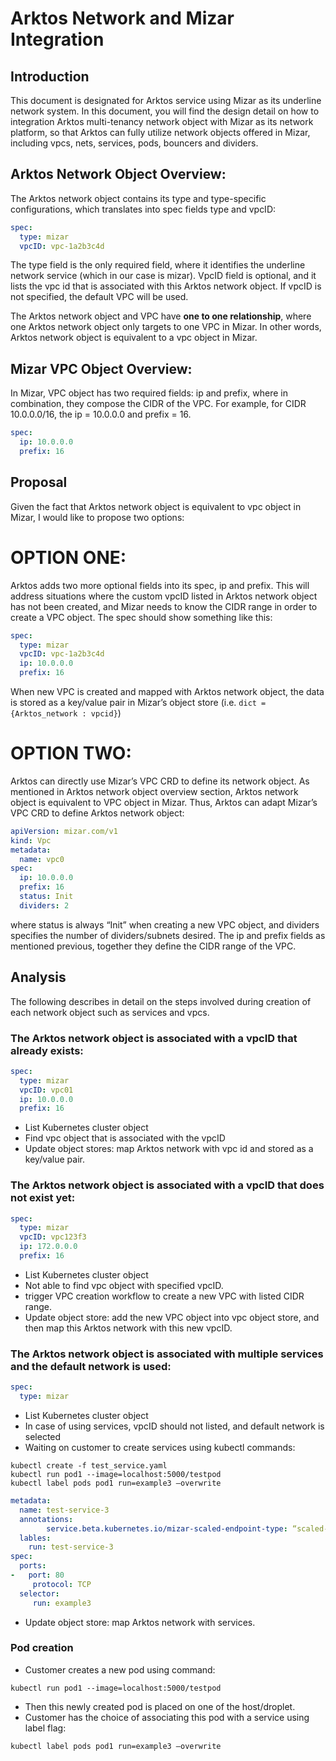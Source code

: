 <!--
SPDX-License-Identifier: MIT
Copyright (c) 2020 The Authors.

Authors: Sherif Abdelwahab <@zasherif>
         Phu Tran          <@phudtran>
         Catherine Lu      <@clu2>

Permission is hereby granted, free of charge, to any person obtaining a copy
of this software and associated documentation files (the "Software"), to deal
in the Software without restriction, including without limitation the rights
to use, copy, modify, merge, publish, distribute, sublicense, and/or sell
copies of the Software, and to permit persons to whom the Software is
furnished to do so, subject to the following conditions:The above copyright
notice and this permission notice shall be included in all copies or
substantial portions of the Software.THE SOFTWARE IS PROVIDED "AS IS",
WITHOUT WARRANTY OF ANY KIND, EXPRESS OR IMPLIED, INCLUDING BUT NOT LIMITED
TO THE WARRANTIES OF MERCHANTABILITY, FITNESS FOR A PARTICULAR PURPOSE AND
NONINFRINGEMENT. IN NO EVENT SHALL THE AUTHORS OR COPYRIGHT HOLDERS BE LIABLE
FOR ANY CLAIM, DAMAGES OR OTHER LIABILITY, WHETHER IN AN ACTION OF CONTRACT,
TORT OR OTHERWISE, ARISING FROM, OUT OF OR IN CONNECTION WITH THE SOFTWARE OR
THE USE OR OTHER DEALINGS IN THE SOFTWARE.
-->

# Arktos Network and Mizar Integration

## Introduction

This document is designated for Arktos service using Mizar as its underline network system. In this document, you will find the design detail on how to integration Arktos multi-tenancy network object with Mizar as its network platform, so that Arktos can fully utilize network objects offered in Mizar, including vpcs, nets, services, pods, bouncers and dividers. 

## Arktos Network Object Overview: 
The Arktos network object contains its type and type-specific configurations, which translates into spec fields type and vpcID:
```yaml
spec:
  type: mizar
  vpcID: vpc-1a2b3c4d
```
The type field is the only required field, where it identifies the underline network service (which in our case is mizar). VpcID field is optional, and it lists the vpc id that is associated with this Arktos network object. If vpcID is not specified, the default VPC will be used. 

The Arktos network object and VPC have **one to one relationship**, where one Arktos network object only targets to one VPC in Mizar. In other words, Arktos network object is equivalent to a vpc object in Mizar. 

## Mizar VPC Object Overview: 
In Mizar, VPC object has two required fields: ip and prefix, where in combination, they compose the CIDR of the VPC. For example, for CIDR 10.0.0.0/16, the ip = 10.0.0.0 and prefix = 16. 
```yaml
spec:
  ip: 10.0.0.0
  prefix: 16
```
## Proposal 
Given the fact that Arktos network object is equivalent to vpc object in Mizar, I would like to propose two options: 

# OPTION ONE: 
Arktos adds two more optional fields into its spec, ip and prefix. This will address situations where the custom vpcID listed in Arktos network object has not been created, and Mizar needs to know the CIDR range in order to create a VPC object. The spec should show something like this: 
```yaml
spec:
  type: mizar
  vpcID: vpc-1a2b3c4d
  ip: 10.0.0.0
  prefix: 16
```
When new VPC is created and mapped with Arktos network object, the data is stored as a key/value pair in Mizar’s object store (i.e. ```dict = {Arktos_network : vpcid}```)

# OPTION TWO: 
Arktos can directly use Mizar’s VPC CRD to define its network object. As mentioned in Arktos network object overview section, Arktos network object is equivalent to VPC object in Mizar. Thus, Arktos can adapt Mizar’s VPC CRD to define Arktos network object: 
```yaml
apiVersion: mizar.com/v1
kind: Vpc
metadata:
  name: vpc0
spec:
  ip: 10.0.0.0
  prefix: 16
  status: Init
  dividers: 2
```
where status is always “Init” when creating a new VPC object, and dividers specifies the number of dividers/subnets desired. The ip and prefix fields as mentioned previous, together they define the CIDR range of the VPC. 

## Analysis
The following describes in detail on the steps involved during creation of each network object such as services and vpcs. 

### The Arktos network object is associated with a vpcID that already exists:
```yaml
spec:
  type: mizar
  vpcID: vpc01
  ip: 10.0.0.0
  prefix: 16
```
* List Kubernetes cluster object
* Find vpc object that is associated with the vpcID
* Update object stores: map Arktos network with vpc id and stored as a key/value pair. 

### The Arktos network object is associated with a vpcID that does not exist yet: 
```yaml
spec:
  type: mizar
  vpcID: vpc123f3
  ip: 172.0.0.0
  prefix: 16
```
* List Kubernetes cluster object
* Not able to find vpc object with specified vpcID. 
* trigger VPC creation workflow to create a new VPC with listed CIDR range. 
* Update object store: add the new VPC object into vpc object store, and then map this Arktos network with this new vpcID.

### The Arktos network object is associated with multiple services and the default network is used:
```yaml
spec:
  type: mizar
```
* List Kubernetes cluster object
* In case of using services, vpcID should not listed, and default network is selected
* Waiting on customer to create services using kubectl commands: 
```
kubectl create -f test_service.yaml
kubectl run pod1 --image=localhost:5000/testpod
kubectl label pods pod1 run=example3 –overwrite
```
```yaml
metadata:
  name: test-service-3
  annotations: 
        service.beta.kubernetes.io/mizar-scaled-endpoint-type: “scaled-endpoint”
  lables: 
    run: test-service-3
spec:
  ports: 
-	port: 80
     protocol: TCP
  selector: 
     run: example3
```

* Update object store: map Arktos network with services. 

###	Pod creation
* Customer creates a new pod using command: 
```
kubectl run pod1 --image=localhost:5000/testpod
```
* Then this newly created pod is placed on one of the host/droplet. 
* Customer has the choice of associating this pod with a service using label flag:
```
kubectl label pods pod1 run=example3 –overwrite
```